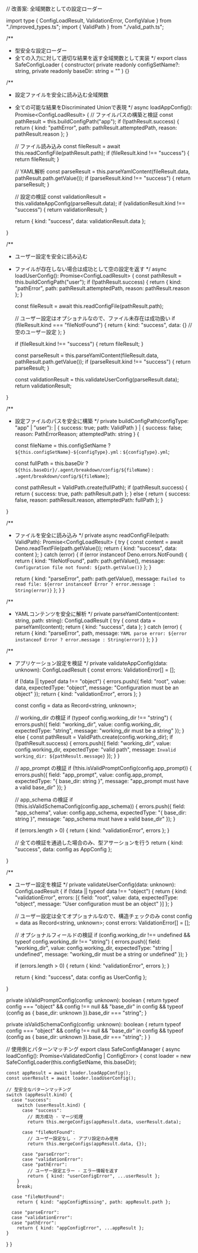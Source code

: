 // 改善案: 全域関数としての設定ローダー

import type { ConfigLoadResult, ValidationError, ConfigValue } from "./improved_types.ts";
import { ValidPath } from "./valid_path.ts";

/**

- 型安全な設定ローダー
- 全ての入力に対して適切な結果を返す全域関数として実装
  */
  export class SafeConfigLoader {
  constructor(
  private readonly configSetName?: string,
  private readonly baseDir: string = ""
  ) {}

/**

- 設定ファイルを安全に読み込む全域関数
- 全ての可能な結果をDiscriminated Unionで表現
  */
  async loadAppConfig(): Promise<ConfigLoadResult<AppConfig>> {
  // ファイルパスの構築と検証
  const pathResult = this.buildConfigPath("app");
  if (!pathResult.success) {
  return {
  kind: "pathError",
  path: pathResult.attemptedPath,
  reason: pathResult.reason
  };
  }

  // ファイル読み込み
  const fileResult = await this.readConfigFile(pathResult.path);
  if (fileResult.kind !== "success") {
  return fileResult;
  }

  // YAML解析
  const parseResult = this.parseYamlContent(fileResult.data, pathResult.path.getValue());
  if (parseResult.kind !== "success") {
  return parseResult;
  }

  // 設定の検証
  const validationResult = this.validateAppConfig(parseResult.data);
  if (validationResult.kind !== "success") {
  return validationResult;
  }

  return {
  kind: "success",
  data: validationResult.data
  };

}

/**

- ユーザー設定を安全に読み込む
- ファイルが存在しない場合は成功として空の設定を返す
  */
  async loadUserConfig(): Promise<ConfigLoadResult<UserConfig>> {
  const pathResult = this.buildConfigPath("user");
  if (!pathResult.success) {
  return {
  kind: "pathError",
  path: pathResult.attemptedPath,
  reason: pathResult.reason
  };
  }

  const fileResult = await this.readConfigFile(pathResult.path);

  // ユーザー設定はオプショナルなので、ファイル未存在は成功扱い
  if (fileResult.kind === "fileNotFound") {
  return {
  kind: "success",
  data: {} // 空のユーザー設定
  };
  }

  if (fileResult.kind !== "success") {
  return fileResult;
  }

  const parseResult = this.parseYamlContent(fileResult.data, pathResult.path.getValue());
  if (parseResult.kind !== "success") {
  return parseResult;
  }

  const validationResult = this.validateUserConfig(parseResult.data);
  return validationResult;

}

/**

- 設定ファイルのパスを安全に構築
  */
  private buildConfigPath(configType: "app" | "user"):
  | { success: true; path: ValidPath }
  | { success: false; reason: PathErrorReason; attemptedPath: string } {

  const fileName = this.configSetName
  ? `${this.configSetName}-${configType}.yml`
  : `${configType}.yml`;

  const fullPath = this.baseDir
  ? `${this.baseDir}/.agent/breakdown/config/${fileName}`
  : `.agent/breakdown/config/${fileName}`;

  const pathResult = ValidPath.create(fullPath);
  if (pathResult.success) {
  return { success: true, path: pathResult.path };
  } else {
  return {
  success: false,
  reason: pathResult.reason,
  attemptedPath: fullPath
  };
  }

}

/**

- ファイルを安全に読み込み
  */
  private async readConfigFile(path: ValidPath): Promise<ConfigLoadResult<string>> {
  try {
  const content = await Deno.readTextFile(path.getValue());
  return { kind: "success", data: content };
  } catch (error) {
  if (error instanceof Deno.errors.NotFound) {
  return {
  kind: "fileNotFound",
  path: path.getValue(),
  message: `Configuration file not found: ${path.getValue()}`
  };
  }

  return {
  kind: "parseError",
  path: path.getValue(),
  message: `Failed to read file: ${error instanceof Error ? error.message : String(error)}`
  };
  }
  }

/**

- YAMLコンテンツを安全に解析
  */
  private parseYamlContent(content: string, path: string): ConfigLoadResult<unknown> {
  try {
  const data = parseYaml(content);
  return { kind: "success", data };
  } catch (error) {
  return {
  kind: "parseError",
  path,
  message: `YAML parse error: ${error instanceof Error ? error.message : String(error)}`
  };
  }
  }

/**

- アプリケーション設定を検証
  */
  private validateAppConfig(data: unknown): ConfigLoadResult<AppConfig> {
  const errors: ValidationError[] = [];

  if (!data || typeof data !== "object") {
  errors.push({
  field: "root",
  value: data,
  expectedType: "object",
  message: "Configuration must be an object"
  });
  return { kind: "validationError", errors };
  }

  const config = data as Record<string, unknown>;

  // working_dir の検証
  if (typeof config.working_dir !== "string") {
  errors.push({
  field: "working_dir",
  value: config.working_dir,
  expectedType: "string",
  message: "working_dir must be a string"
  });
  } else {
  const pathResult = ValidPath.create(config.working_dir);
  if (!pathResult.success) {
  errors.push({
  field: "working_dir",
  value: config.working_dir,
  expectedType: "valid path",
  message: `Invalid working_dir: ${pathResult.message}`
  });
  }
  }

  // app_prompt の検証
  if (!this.isValidPromptConfig(config.app_prompt)) {
  errors.push({
  field: "app_prompt",
  value: config.app_prompt,
  expectedType: "{ base_dir: string }",
  message: "app_prompt must have a valid base_dir"
  });
  }

  // app_schema の検証
  if (!this.isValidSchemaConfig(config.app_schema)) {
  errors.push({
  field: "app_schema",
  value: config.app_schema,
  expectedType: "{ base_dir: string }",
  message: "app_schema must have a valid base_dir"
  });
  }

  if (errors.length > 0) {
  return { kind: "validationError", errors };
  }

  // 全ての検証を通過した場合のみ、型アサーションを行う
  return {
  kind: "success",
  data: config as AppConfig
  };

}

/**

- ユーザー設定を検証
  */
  private validateUserConfig(data: unknown): ConfigLoadResult<UserConfig> {
  if (!data || typeof data !== "object") {
  return {
  kind: "validationError",
  errors: [{
  field: "root",
  value: data,
  expectedType: "object",
  message: "User configuration must be an object"
  }]
  };
  }

  // ユーザー設定は全てオプショナルなので、構造チェックのみ
  const config = data as Record<string, unknown>;
  const errors: ValidationError[] = [];

  // オプショナルフィールドの検証
  if (config.working_dir !== undefined && typeof config.working_dir !== "string") {
  errors.push({
  field: "working_dir",
  value: config.working_dir,
  expectedType: "string | undefined",
  message: "working_dir must be a string or undefined"
  });
  }

  if (errors.length > 0) {
  return { kind: "validationError", errors };
  }

  return {
  kind: "success",
  data: config as UserConfig
  };

}

private isValidPromptConfig(config: unknown): boolean {
return typeof config === "object" &&
config !== null &&
"base_dir" in config &&
typeof (config as { base_dir: unknown }).base_dir === "string";
}

private isValidSchemaConfig(config: unknown): boolean {
return typeof config === "object" &&
config !== null &&
"base_dir" in config &&
typeof (config as { base_dir: unknown }).base_dir === "string";
}
}

// 使用例とパターンマッチング
export class SafeConfigManager {
async loadConfig(): Promise<ValidatedConfig | ConfigError> {
const loader = new SafeConfigLoader(this.configSetName, this.baseDir);

    const appResult = await loader.loadAppConfig();
    const userResult = await loader.loadUserConfig();

    // 型安全なパターンマッチング
    switch (appResult.kind) {
      case "success":
        switch (userResult.kind) {
          case "success":
            // 両方成功 - マージ処理
            return this.mergeConfigs(appResult.data, userResult.data);
          
          case "fileNotFound":
            // ユーザー設定なし - アプリ設定のみ使用
            return this.mergeConfigs(appResult.data, {});
          
          case "parseError":
          case "validationError":
          case "pathError":
            // ユーザー設定エラー - エラー情報を返す
            return { kind: "userConfigError", ...userResult };
        }
        break;
      
      case "fileNotFound":
        return { kind: "appConfigMissing", path: appResult.path };
      
      case "parseError":
      case "validationError": 
      case "pathError":
        return { kind: "appConfigError", ...appResult };
    }

}
}
